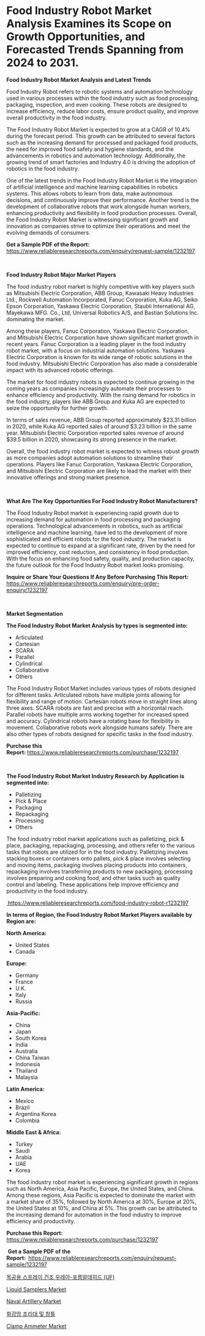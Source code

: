 <p><h1>Food Industry Robot Market Analysis Examines its Scope on Growth Opportunities, and Forecasted Trends Spanning from 2024 to 2031.</h1></p><p><strong>Food Industry Robot Market Analysis and Latest Trends</strong></p>
<p><p>Food Industry Robot refers to robotic systems and automation technology used in various processes within the food industry such as food processing, packaging, inspection, and even cooking. These robots are designed to increase efficiency, reduce labor costs, ensure product quality, and improve overall productivity in the food industry.</p><p>The Food Industry Robot Market is expected to grow at a CAGR of 10.4% during the forecast period. This growth can be attributed to several factors such as the increasing demand for processed and packaged food products, the need for improved food safety and hygiene standards, and the advancements in robotics and automation technology. Additionally, the growing trend of smart factories and Industry 4.0 is driving the adoption of robotics in the food industry.</p><p>One of the latest trends in the Food Industry Robot Market is the integration of artificial intelligence and machine learning capabilities in robotics systems. This allows robots to learn from data, make autonomous decisions, and continuously improve their performance. Another trend is the development of collaborative robots that work alongside human workers, enhancing productivity and flexibility in food production processes. Overall, the Food Industry Robot Market is witnessing significant growth and innovation as companies strive to optimize their operations and meet the evolving demands of consumers.</p></p>
<p><strong>Get a Sample PDF of the Report:&nbsp;</strong> <a href="https://www.reliableresearchreports.com/enquiry/request-sample/1232197">https://www.reliableresearchreports.com/enquiry/request-sample/1232197</a></p>
<p>&nbsp;</p>
<p><strong>Food Industry Robot Major Market Players</strong></p>
<p><p>The food industry robot market is highly competitive with key players such as Mitsubishi Electric Corporation, ABB Group, Kawasaki Heavy Industries Ltd., Rockwell Automation Incorporated, Fanuc Corporation, Kuka AG, Seiko Epson Corporation, Yaskawa Electric Corporation, Staubli International AG, Mayekawa MFG. Co., Ltd, Universal Robotics A/S, and Bastian Solutions Inc. dominating the market.</p><p>Among these players, Fanuc Corporation, Yaskawa Electric Corporation, and Mitsubishi Electric Corporation have shown significant market growth in recent years. Fanuc Corporation is a leading player in the food industry robot market, with a focus on industrial automation solutions. Yaskawa Electric Corporation is known for its wide range of robotic solutions in the food industry. Mitsubishi Electric Corporation has also made a considerable impact with its advanced robotic offerings.</p><p>The market for food industry robots is expected to continue growing in the coming years as companies increasingly automate their processes to enhance efficiency and productivity. With the rising demand for robotics in the food industry, players like ABB Group and Kuka AG are expected to seize the opportunity for further growth.</p><p>In terms of sales revenue, ABB Group reported approximately $23.31 billion in 2020, while Kuka AG reported sales of around $3.23 billion in the same year. Mitsubishi Electric Corporation reported sales revenue of around $39.5 billion in 2020, showcasing its strong presence in the market.</p><p>Overall, the food industry robot market is expected to witness robust growth as more companies adopt automation solutions to streamline their operations. Players like Fanuc Corporation, Yaskawa Electric Corporation, and Mitsubishi Electric Corporation are likely to lead the market with their innovative offerings and strong market presence.</p></p>
<p>&nbsp;</p>
<p><strong>What Are The Key Opportunities For Food Industry Robot Manufacturers?</strong></p>
<p><p>The Food Industry Robot market is experiencing rapid growth due to increasing demand for automation in food processing and packaging operations. Technological advancements in robotics, such as artificial intelligence and machine learning, have led to the development of more sophisticated and efficient robots for the food industry. The market is expected to continue to expand at a significant rate, driven by the need for improved efficiency, cost reduction, and consistency in food production. With the focus on enhancing food safety, quality, and production capacity, the future outlook for the Food Industry Robot market looks promising.</p></p>
<p><strong>Inquire or Share Your Questions If Any Before Purchasing This Report:</strong> <a href="https://www.reliableresearchreports.com/enquiry/pre-order-enquiry/1232197">https://www.reliableresearchreports.com/enquiry/pre-order-enquiry/1232197</a></p>
<p>&nbsp;</p>
<p><strong>Market Segmentation</strong></p>
<p><strong>The Food Industry Robot Market Analysis by types is segmented into:</strong></p>
<p><ul><li>Articulated</li><li>Cartesian</li><li>SCARA</li><li>Parallel</li><li>Cylindrical</li><li>Collaborative</li><li>Others</li></ul></p>
<p><p>The Food Industry Robot Market includes various types of robots designed for different tasks. Articulated robots have multiple joints allowing for flexibility and range of motion. Cartesian robots move in straight lines along three axes. SCARA robots are fast and precise with a horizontal reach. Parallel robots have multiple arms working together for increased speed and accuracy. Cylindrical robots have a rotating base for flexibility in movement. Collaborative robots work alongside humans safely. There are also other types of robots designed for specific tasks in the food industry.</p></p>
<p><strong>Purchase this Report:&nbsp;</strong><a href="https://www.reliableresearchreports.com/purchase/1232197">https://www.reliableresearchreports.com/purchase/1232197</a></p>
<p>&nbsp;</p>
<p><strong>The Food Industry Robot Market Industry Research by Application is segmented into:</strong></p>
<p><ul><li>Palletizing</li><li>Pick & Place</li><li>Packaging</li><li>Repackaging</li><li>Processing</li><li>Others</li></ul></p>
<p><p>The food industry robot market applications such as palletizing, pick & place, packaging, repackaging, processing, and others refer to the various tasks that robots are utilized for in the food industry. Palletizing involves stacking boxes or containers onto pallets, pick & place involves selecting and moving items, packaging involves placing products into containers, repackaging involves transferring products to new packaging, processing involves preparing and cooking food, and other tasks such as quality control and labeling. These applications help improve efficiency and productivity in the food industry.</p></p>
<p><a href="https://www.reliableresearchreports.com/food-industry-robot-r1232197">&nbsp;https://www.reliableresearchreports.com/food-industry-robot-r1232197</a></p>
<p><strong>In terms of Region, the Food Industry Robot Market Players available by Region are:</strong></p>
<p>
    <p> <strong> North America: </strong>
        <ul>
            <li>United States</li>
            <li>Canada</li>
        </ul>
        </p> 
    <p> <strong> Europe: </strong>
        <ul>
            <li>Germany</li>
            <li>France</li>
            <li>U.K.</li>
            <li>Italy</li>
            <li>Russia</li>
        </ul>
        </p> 
    <p> <strong> Asia-Pacific: </strong>
        <ul>
            <li>China</li>
            <li>Japan</li>
            <li>South Korea</li>
            <li>India</li>
            <li>Australia</li>
            <li>China Taiwan</li>
            <li>Indonesia</li>
            <li>Thailand</li>
            <li>Malaysia</li>
        </ul>
        </p> 
    <p> <strong> Latin America: </strong>
        <ul>
            <li>Mexico</li>
            <li>Brazil</li>
            <li>Argentina Korea</li>
            <li>Colombia</li>
        </ul>
        </p> 
    <p> <strong> Middle East & Africa: </strong>
        <ul>
            <li>Turkey</li>
            <li>Saudi</li>
            <li>Arabia</li>
            <li>UAE</li>
            <li>Korea</li>
        </ul>
    </p>
    </p>
<p><p>The food industry robot market is experiencing significant growth in regions such as North America, Asia Pacific, Europe, the United States, and China. Among these regions, Asia Pacific is expected to dominate the market with a market share of 35%, followed by North America at 30%, Europe at 20%, the United States at 10%, and China at 5%. This growth can be attributed to the increasing demand for automation in the food industry to improve efficiency and productivity.</p></p>
<p><strong>Purchase this Report: </strong><a href="https://www.reliableresearchreports.com/purchase/1232197">https://www.reliableresearchreports.com/purchase/1232197</a></p>
<p>&nbsp;<strong>Get a Sample PDF of the Report:&nbsp;&nbsp;</strong><a href="https://www.reliableresearchreports.com/enquiry/request-sample/1232197">https://www.reliableresearchreports.com/enquiry/request-sample/1232197</a></p>
<p><strong></strong></p>
<p><p><a href="https://github.com/trmesnao7959541/Market-Research-Report-List-2/blob/main/5226367175161.md">목공용 스프레이 건조 우레아-포름알데히드 (UF)</a></p><p><a href="https://github.com/juancolorado15/Market-Research-Report-List-3/blob/main/liquid-samplers-market.md">Liquid Samplers Market</a></p><p><a href="https://github.com/dx0328/Market-Research-Report-List-3/blob/main/naval-artillery-market.md">Naval Artillery Market</a></p><p><a href="https://github.com/HarrisonKitto2022/Market-Research-Report-List-1/blob/main/5865719175160.md">화강암 조리대 및 창틀</a></p><p><a href="https://issuu.com/reportprime-2/docs/clamp-ammeter-market-size-2030.pptx">Clamp Ammeter Market</a></p></p>